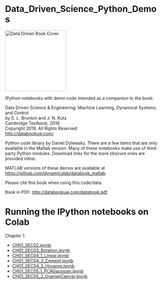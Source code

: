 # Data_Driven_Science_Python_Demos

<img src="http://www.databookuw.com/files/stacks-image-5bffc53-882x1200.png" alt="Data Driven Book Cover" width="200"/>

IPython notebooks with demo code intended as a companion to the book:  


Data Driven Science & Engineering: Machine Learning, Dynamical Systems, and Control  
by S. L. Brunton and J. N. Kutz  
Cambridge Textbook, 2019  
Copyright 2019, All Rights Reserved  
http://databookuw.com/


Python code library by Daniel Dylewsky. There are a few items that are only available in the Matlab version. Many of these notebooks make use of third-party Python modules. Download links for the more obscure ones are provided inline.

MATLAB versions of these demos are available at https://github.com/dynamicslab/databook_matlab

Please cite this book when using this code/data. 

Book in PDF: http://databookuw.com/databook.pdf


# Running the IPython notebooks on Colab

Chapter 1:
  * [CH01_SEC02.ipynb](https://colab.research.google.com/github/ml-ninja/Data_Driven_Science_Python_Demos/blob/master/CH01/CH01_SEC02.ipynb)
  * [CH01_SEC03_Rotation.ipynb](https://colab.research.google.com/github/ml-ninja/Data_Driven_Science_Python_Demos/blob/master/CH01/CH01_SEC03_Rotation.ipynb)
  * [CH01_SEC04_1_Linear.ipynb](https://colab.research.google.com/github/ml-ninja/Data_Driven_Science_Python_Demos/blob/master/CH01/CH01_SEC04_1_Linear.ipynb)
  * [CH01_SEC04_2_Cement.ipynb](https://colab.research.google.com/github/ml-ninja/Data_Driven_Science_Python_Demos/blob/master/CH01/CH01_SEC04_2_Cement.ipynb)
  * [CH01_SEC04_3_Housing.ipynb](https://colab.research.google.com/github/ml-ninja/Data_Driven_Science_Python_Demos/blob/master/CH01/CH01_SEC04_3_Housing.ipynb)
  * [CH01_SEC05_1_PCAGaussian.ipynb](https://colab.research.google.com/github/ml-ninja/Data_Driven_Science_Python_Demos/blob/master/CH01/CH01_SEC05_1_PCAGaussian.ipynb)
  * [CH01_SEC05_2_OvarianCancer.ipynb](https://colab.research.google.com/github/ml-ninja/Data_Driven_Science_Python_Demos/blob/master/CH01/CH01_SEC05_2_OvarianCancer.ipynb)


